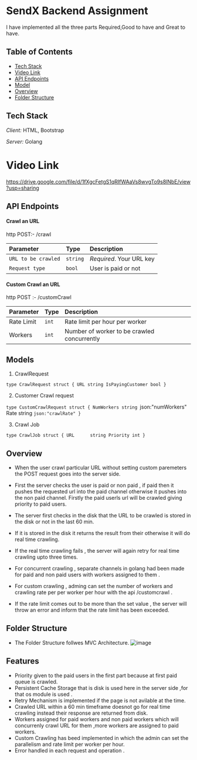 # SendX Backend Assignment 

I have implemented all the three parts Required,Good to have and Great to have.

## Table of Contents 
- [Tech Stack](#tech-stack)
- [Video Link](#video-link)
- [API Endpoints](#api-endpoints)
- [Model](#model)
- [Overview](#overview)
- [Folder Structure](#folder-structure)


## Tech Stack

*Client:* HTML, Bootstrap

*Server:* Golang

# Video Link 
https://drive.google.com/file/d/1fXgcFetgS1qRIfWAaVs8wvgTo9s8lNbE/view?usp=sharing


## API Endpoints 

#### Crawl an URL 

http
  POST:- /crawl  


| Parameter | Type     | Description                |
| :-------- | :------- | :------------------------- |
| `URL to be crawled` | `string` | *Required*. Your URL key
 |  `Request type`  |  `bool`    | User is paid or not 

#### Custom Crawl an URL 

http
  POST :- /customCrawl


| Parameter | Type     | Description                       |
| :-------- | :------- | :-------------------------------- |
|  Rate Limit| `int`  |  Rate limit per hour per worker |
|  Workers   | `int`    | Number of worker to be crawled concurrently 




## Models 
1. CrawlRequest
  
 `type CrawlRequest struct {
	URL string
	IsPayingCustomer bool
}`

2. Customer Crawl request
    
`type CustomCrawlRequest struct {
	NumWorkers string `json:"numWorkers"
	Rate       string `json:"crawlRate"
}`

3. Crawl Job
   
`type CrawlJob struct {
	URL      string
	Priority int
}`

##  Overview 

-  When the user crawl  particular URL  without setting custom paremeters  the  POST request goes into the server side.

- First the server checks the user is paid or non paid , if paid then it pushes the requested url into the paid  channel otherwise it pushes into the non paid channel.  Firstly the paid userls url will be crawled giving priority to paid users.

- The server first  checks in the disk that the URL to be  crawled is stored in the disk or not in the last 60 min.

- If it is stored in the disk it returns the result from their otherwise it will do  real time crawling.

- If the real time crawling fails , the server will again retry for real time crawling upto three times.

- For concurrent crawling , separate channels in golang had been made for paid and non paid users with workers assigned to them .

- For custom crawling , adming can set the number of workers and crawling rate per per worker per hour with the api  /customcrawl .  

- If the rate limit comes out to be more than the set value , the server will throw an error and inform that the rate limit  has been exceeded.



## Folder Structure 
- The Folder Structure  follwes MVC Architecture.
![image](https://github.com/ramashish07/sendx-backend-iec2020095/assets/91429764/c7e6a9cf-4336-407f-af9f-c5e530775155)

## Features 
- Priority given to the paid users in the first part because at first paid queue is crawled.
- Persistent Cache Storage that is disk is used here in the server side ,for that os module is used .
- Retry Mechanism is implemented if the page is not avilable at the time.
- Crawled URL within a 60 min timeframe doesnot go for real time crawling instead their response are returned from disk.
- Workers assigned for paid workers and non paid workers which will concurrenly crawl URL for them ,more workers are assigned to paid workers.
- Custom Crawling has beed implemented in which the admin can set the  parallelism and rate limit per worker per hour.
- Error handled in each request and operation .




  




